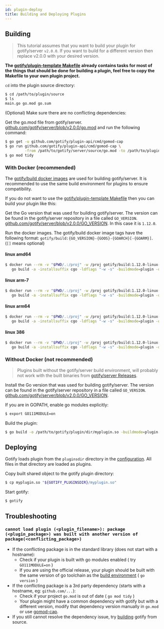 ```yaml
---
id: plugin-deploy
title: Building and Deploying Plugins
---
```


## Building

> This tutorial assumes that you want to build your plugin for gotify/server `v2.0.0`. If you want to build for a different
> version then replace v2.0.0 with your desired version.

**The [gotify/plugin-template Makefile](https://github.com/gotify/plugin-template/blob/master/Makefile) already contains
tasks for most of the things that should be done for building a plugin, feel free to copy the Makefile to your own plugin project.**

`cd` into the plugin source directory:

```bash
$ cd /path/to/plugin/source
$ ls
main.go go.mod go.sum
```

(Optional) Make sure there are no conflicting dependencies:

Get the go.mod file from gotify/server.
[github.com/gotify/server/blob/v2.0.0/go.mod](https://github.com/gotify/server/blob/v2.0.0/go.mod) and run the following command:

```bash
$ go get -u github.com/gotify/plugin-api/cmd/gomod-cap
$ go run github.com/gotify/plugin-api/cmd/gomod-cap \
         -from /path/to/gotify/server/source/go.mod -to /path/to/plugin/source/go.mod
$ go mod tidy
```

### With Docker (recommended)

The [gotify/build docker images](https://github.com/gotify/build) are used for building gotify/server. It is recommended
to use the same build environment for plugins to ensure compatibility.

If you do not want to use the [gotify/plugin-template Makefile](https://github.com/gotify/plugin-template/blob/master/Makefile)
then you can build your plugin like this:

Get the Go version that was used for building gotify/server. The version can be found in the gotify/server repository
in a file called `GO_VERSION`. [github.com/gotify/server/blob/v2.0.0/GO_VERSION](https://github.com/gotify/server/blob/v2.0.0/GO_VERSION).
In this case it is `1.12.0`.

Run the docker images. The gotify/build docker image tags have the following format:
`gotify/build:{GO_VERSION}-{GOOS}-{GOARCH}[-{GOARM}]`. (`[]` means optional)

#### linux amd64

```bash
$ docker run --rm -v "$PWD/.:/proj" -w /proj gotify/build:1.12.0-linux-amd64 \
   go build -a -installsuffix cgo -ldflags "-w -s" -buildmode=plugin -o yourplugin-amd64.so /proj
```

#### linux arm-7

```bash
$ docker run --rm -v "$PWD/.:/proj" -w /proj gotify/build:1.12.0-linux-arm-7 \
   go build -a -installsuffix cgo -ldflags "-w -s" -buildmode=plugin -o yourplugin-arm-7.so /proj
```

#### linux arm64

```bash
$ docker run --rm -v "$PWD/.:/proj" -w /proj gotify/build:1.12.0-linux-arm64 \
   go build -a -installsuffix cgo -ldflags "-w -s" -buildmode=plugin -o yourplugin-arm64.so /proj
```

#### linux 386

```bash
$ docker run --rm -v "$PWD/.:/proj" -w /proj gotify/build:1.12.0-linux-386 \
   go build -a -installsuffix cgo -ldflags "-w -s" -buildmode=plugin -o yourplugin-386.so /proj
```

### Without Docker (not recommended)

> Plugins built without the gotify/server build environment, will probably not work with the built binaries from
> [gotify/server Releases](https://github.com/gotify/server/releases).

Install the Go version that was used for building gotify/server. The version can be found in the gotify/server repository
in a file called `GO_VERSION`. [github.com/gotify/server/blob/v2.0.0/GO_VERSION](https://github.com/gotify/server/blob/v2.0.0/GO_VERSION).

If you are in GOPATH, enable go modules explicitly:

```bash
$ export GO111MODULE=on
```

Build the plugin:

```bash
$ go build -o /path/to/gotify/plugin/dir/myplugin.so -buildmode=plugin
```

## Deploying

Gotify loads plugin from the `pluginsdir` directory in the [configuration](configuration.md). All files in that directory are loaded as plugins.

Copy built shared object to the gotify plugin directory:

```bash
$ cp myplugin.so "${GOTIFY_PLUGINSDIR}/myplugin.so"
```

Start gotify:

```bash
$ gotify
```

## Troubleshooting

### `cannot load plugin (<plugin_filename>): package (<plugin_package>) was built with another version of package(<conflicting_package>)`

- If the conflicting package is in the standard library (does not start with a hostname):
  - Check if your plugin is built with go modules enabled ( try `GO111MODULE=on` )
  - If you are using the official release, your plugin should be built with the same version of go toolchain as the [build environment](https://travis-ci.org/gotify/server) ( `go version` )
- If the conflicting package is a 3rd party dependency (starts with a hostname, eg: `github.com/...`):
  - Check if your project `go.mod` is out of date ( `go mod tidy` )
  - Your plugin might have a common dependency with gotify but with a different version, modify that dependency version manually in `go.mod` or use [gomod-cap](https://github.com/gotify/plugin-api/#githubcomgotifycmdgomod-cap).
- If you still cannot resolve the dependency issue, try [building](installation.md#source) gotify from source.
